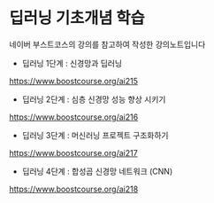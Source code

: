 # 딥러닝 기초개념 학습

네이버 부스트코스의 강의를 참고하여 작성한 강의노트입니다

* 딥러닝 1단계 : 신경망과 딥러닝

https://www.boostcourse.org/ai215

* 딥러닝 2단계 : 심층 신경망 성능 향상 시키기

https://www.boostcourse.org/ai216

* 딥러닝 3단계 : 머신러닝 프로젝트 구조화하기

https://www.boostcourse.org/ai217

* 딥러닝 4단계 : 합성곱 신경망 네트워크 (CNN)

https://www.boostcourse.org/ai218
